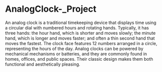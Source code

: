 # AnalogClock-_Project

An analog clock is a traditional timekeeping device that displays time using a circular dial with numbered hours and rotating hands.
Typically, it has three hands: the hour hand, which is shorter and moves slowly; the minute hand, which is longer and moves faster; and often a thin second hand that moves the fastest.
The clock face features 12 numbers arranged in a circle, representing the hours of the  day.
Analog clocks can be powered by mechanical mechanisms or batteries, and they are commonly found in homes, offices, and public spaces. Their classic design makes them both functional and aesthetically pleasing.
